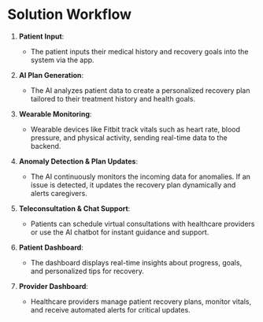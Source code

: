 # Solution Workflow  

1. **Patient Input**:  
   - The patient inputs their medical history and recovery goals into the system via the app.  

2. **AI Plan Generation**:  
   - The AI analyzes patient data to create a personalized recovery plan tailored to their treatment history and health goals.  

3. **Wearable Monitoring**:  
   - Wearable devices like Fitbit track vitals such as heart rate, blood pressure, and physical activity, sending real-time data to the backend.  

4. **Anomaly Detection & Plan Updates**:  
   - The AI continuously monitors the incoming data for anomalies. If an issue is detected, it updates the recovery plan dynamically and alerts caregivers.  

5. **Teleconsultation & Chat Support**:  
   - Patients can schedule virtual consultations with healthcare providers or use the AI chatbot for instant guidance and support.  

6. **Patient Dashboard**:  
   - The dashboard displays real-time insights about progress, goals, and personalized tips for recovery.  

7. **Provider Dashboard**:  
   - Healthcare providers manage patient recovery plans, monitor vitals, and receive automated alerts for critical updates.  
